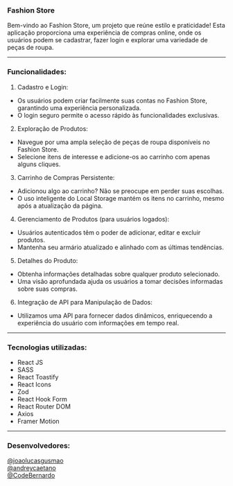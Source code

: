 ### Fashion Store
Bem-vindo ao Fashion Store, um projeto que reúne estilo e praticidade! Esta aplicação proporciona uma experiência de compras online, onde os usuários podem se cadastrar, fazer login e explorar uma variedade de peças de roupa.
<hr>

### Funcionalidades: 

1. Cadastro e Login:
- Os usuários podem criar facilmente suas contas no Fashion Store, garantindo uma experiência personalizada.
- O login seguro permite o acesso rápido às funcionalidades exclusivas.

2. Exploração de Produtos:
- Navegue por uma ampla seleção de peças de roupa disponíveis no Fashion Store.
- Selecione itens de interesse e adicione-os ao carrinho com apenas alguns cliques.

3. Carrinho de Compras Persistente:
- Adicionou algo ao carrinho? Não se preocupe em perder suas escolhas.
- O uso inteligente do Local Storage mantém os itens no carrinho, mesmo após a atualização da página.

4. Gerenciamento de Produtos (para usuários logados):
- Usuários autenticados têm o poder de adicionar, editar e excluir produtos.
- Mantenha seu armário atualizado e alinhado com as últimas tendências.

5. Detalhes do Produto:
- Obtenha informações detalhadas sobre qualquer produto selecionado.
- Uma visão aprofundada ajuda os usuários a tomar decisões informadas sobre suas compras.

6. Integração de API para Manipulação de Dados:
- Utilizamos uma API para fornecer dados dinâmicos, enriquecendo a experiência do usuário com informações em tempo real.
<hr>

### Tecnologias utilizadas: 
- React JS
- SASS
- React Toastify
- React Icons
- Zod
- React Hook Form
- React Router DOM
- Axios
- Framer Motion
<hr>

### Desenvolvedores:
<a href="https://github.com/joaolucasgusmao" target="_blank">@joaolucasgusmao</a><br/>
<a href="https://github.com/andreycaetano" target="_blank">@andreycaetano</a><br/>
<a href="https://github.com/CodeBernardo" target="_blank">@CodeBernardo</a><br/>
